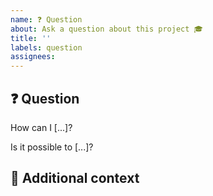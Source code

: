 ```yaml
---
name: ❓ Question
about: Ask a question about this project 🎓
title: ''
labels: question
assignees:
---
```


## ❓ Question

<!-- What is your question -->

How can I [...]?

Is it possible to [...]?

## 📎 Additional context

<!-- Add any other context or screenshots about the feature request here. -->
